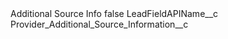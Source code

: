 <?xml version="1.0" encoding="UTF-8"?>
<CustomMetadata xmlns="http://soap.sforce.com/2006/04/metadata" xmlns:xsi="http://www.w3.org/2001/XMLSchema-instance" xmlns:xsd="http://www.w3.org/2001/XMLSchema">
    <label>Additional Source Info</label>
    <protected>false</protected>
    <values>
        <field>LeadFieldAPIName__c</field>
        <value xsi:type="xsd:string">Provider_Additional_Source_Information__c</value>
    </values>
</CustomMetadata>
